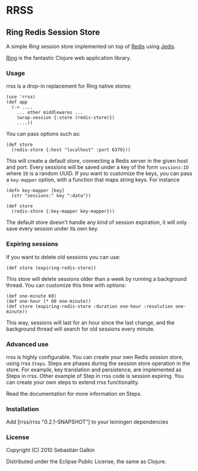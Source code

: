 # RRSS

## Ring Redis Session Store

A simple *Ring* session store implemented on top of
[Redis](http://code.google.com/p/redis/) using
[Jedis](https://github.com/xetorthio/jedis).

[Ring](https://github.com/mmcgrana/ring) is the fantastic Clojure web application
library.

### Usage

rrss is a drop-in replacement for Ring native stores:

    (use 'rrss)
    (def app
      (-> ....
        ... other middlewares ...
        (wrap-session {:store (redis-store)})
        ....))

You can pass options such as:

    (def store
      (redis-store {:host "localhost" :port 6379}))

This will create a default store, connecting a Redis server in the given host
and port. Every sessions will be saved under a key of the form `sessions:ID`
where `ID` is a random UUID. If you want to customize the keys, you can pass
a `key-mapper` option, with a function that maps string keys. For instance

    (defn key-mapper [key]
      (str "sessions:" key ":data"))

    (def store
      (redis-store {:key-mapper key-mapper}))

The default store doesn't handle any kind of session expiration, it will only
save every session under its own key.

### Expiring sessions

If you want to delete old sessions you can use:

    (def store (expiring-redis-store))

This store will delete sessions older than a week by running a background thread.
You can customize this time with options:

    (def one-minute 60)
    (def one-hour (* 60 one-minute))
    (def store (expiring-redis-store :duration one-hour :resolution one-minute))

This way, sessions will last for an hour since the last change, and the background
thread will search for old sessions every minute.

### Advanced use

rrss is highly configurable. You can create your own Redis session store, using
rrss `Steps`. Steps are phases during the session store operation in the store.
For example, key translation and persistence, are implemented as Steps in rrss.
Other example of Step in rrss code is session expiring. You can create your
own steps to extend rrss functionality.

Read the documentation for more information on Steps.

### Installation

Add [rrss/rrss "0.2.1-SNAPSHOT"] to your leiningen dependencies

### License

Copyright (C) 2010 Sebastián Galkin

Distributed under the Eclipse Public License, the same as Clojure.
